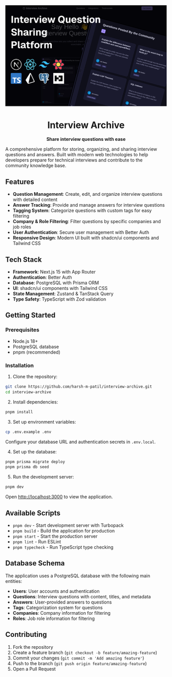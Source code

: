 <div align="center">
  <img src="./assets/app.png" alt="App preview" />
  
  # Interview Archive

**Share interview questions with ease**

</div>

A comprehensive platform for storing, organizing, and sharing interview questions and answers. Built with modern web technologies to help developers prepare for technical interviews and contribute to the community knowledge base.

## Features

- **Question Management**: Create, edit, and organize interview questions with detailed content
- **Answer Tracking**: Provide and manage answers for interview questions
- **Tagging System**: Categorize questions with custom tags for easy filtering
- **Company & Role Filtering**: Filter questions by specific companies and job roles
- **User Authentication**: Secure user management with Better Auth
- **Responsive Design**: Modern UI built with shadcn/ui components and Tailwind CSS

## Tech Stack

- **Framework**: Next.js 15 with App Router
- **Authentication**: Better Auth
- **Database**: PostgreSQL with Prisma ORM
- **UI**: shadcn/ui components with Tailwind CSS
- **State Management**: Zustand & TanStack Query
- **Type Safety**: TypeScript with Zod validation

## Getting Started

### Prerequisites

- Node.js 18+
- PostgreSQL database
- pnpm (recommended)

### Installation

1. Clone the repository:

```bash
git clone https://github.com/harsh-m-patil/interview-archive.git
cd interview-archive
```

2. Install dependencies:

```bash
pnpm install
```

3. Set up environment variables:

```bash
cp .env.example .env
```

Configure your database URL and authentication secrets in `.env.local`.

4. Set up the database:

```bash
pnpm prisma migrate deploy
pnpm prisma db seed
```

5. Run the development server:

```bash
pnpm dev
```

Open [http://localhost:3000](http://localhost:3000) to view the application.

## Available Scripts

- `pnpm dev` - Start development server with Turbopack
- `pnpm build` - Build the application for production
- `pnpm start` - Start the production server
- `pnpm lint` - Run ESLint
- `pnpm typecheck` - Run TypeScript type checking

## Database Schema

The application uses a PostgreSQL database with the following main entities:

- **Users**: User accounts and authentication
- **Questions**: Interview questions with content, titles, and metadata
- **Answers**: User-provided answers to questions
- **Tags**: Categorization system for questions
- **Companies**: Company information for filtering
- **Roles**: Job role information for filtering

## Contributing

1. Fork the repository
2. Create a feature branch (`git checkout -b feature/amazing-feature`)
3. Commit your changes (`git commit -m 'Add amazing feature'`)
4. Push to the branch (`git push origin feature/amazing-feature`)
5. Open a Pull Request
